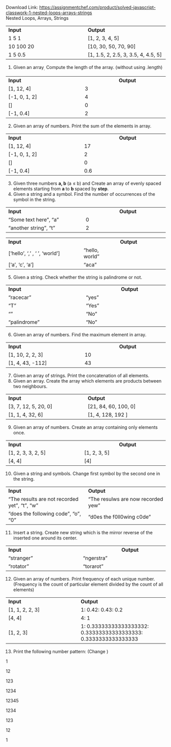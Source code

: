 Download Link: https://assignmentchef.com/product/solved-javascript-classwork-1-nested-loops-arrays-strings
<br>
Nested Loops, Arrays, Strings

<table width="576">

 <tbody>

  <tr>

   <td width="288"><strong>Input</strong></td>

   <td width="288"><strong>Output</strong></td>

  </tr>

  <tr>

   <td width="288">1 5 1</td>

   <td width="288">[1, 2, 3, 4, 5]</td>

  </tr>

  <tr>

   <td width="288">10 100 20</td>

   <td width="288">[10, 30, 50, 70, 90]</td>

  </tr>

  <tr>

   <td width="288">1 5 0.5</td>

   <td width="288">[1, 1.5, 2, 2.5, 3, 3.5, 4, 4.5, 5]</td>

  </tr>

 </tbody>

</table>

<ol>

 <li>Given an array<sub>․</sub> Compute the length of the array. (without using .length)</li>

</ol>

<table width="576">

 <tbody>

  <tr>

   <td width="288"><strong>Input</strong></td>

   <td width="119"> </td>

   <td width="169"><strong>Output</strong></td>

  </tr>

  <tr>

   <td width="288">[1, 12, 4]</td>

   <td width="119">3</td>

   <td width="169"> </td>

  </tr>

  <tr>

   <td width="288">[-1, 0, 1, 2]</td>

   <td width="119">4</td>

   <td width="169"> </td>

  </tr>

  <tr>

   <td width="288">[]</td>

   <td width="119">0</td>

   <td width="169"> </td>

  </tr>

  <tr>

   <td width="288">[-1, 0.4]</td>

   <td width="119">2</td>

   <td width="169"> </td>

  </tr>

 </tbody>

</table>

<ol start="2">

 <li>Given an array of numbers. Print the sum of the elements in array.</li>

</ol>

<table width="576">

 <tbody>

  <tr>

   <td width="288"><strong>Input</strong></td>

   <td width="119"> </td>

   <td width="169"><strong>Output</strong></td>

  </tr>

  <tr>

   <td width="288">[1, 12, 4]</td>

   <td width="119">17</td>

   <td width="169"> </td>

  </tr>

  <tr>

   <td width="288">[-1, 0, 1, 2]</td>

   <td width="119">2</td>

   <td width="169"> </td>

  </tr>

  <tr>

   <td width="288">[]</td>

   <td width="119">0</td>

   <td width="169"> </td>

  </tr>

  <tr>

   <td width="288">[-1, 0.4]</td>

   <td width="119">0.6</td>

   <td width="169"> </td>

  </tr>

 </tbody>

</table>

<ol start="3">

 <li>Given three numbers <strong>a, b </strong>(a ≤ b) and Create an array of evenly spaced elements starting from <strong>a </strong>to <strong>b </strong>spaced by <strong>step</strong>.</li>

 <li>Given a string and a symbol. Find the number of occurrences of the symbol in the string.</li>

</ol>

<table width="576">

 <tbody>

  <tr>

   <td width="288"><strong>Input</strong></td>

   <td width="119"> </td>

   <td width="169"><strong>Output</strong></td>

  </tr>

  <tr>

   <td width="288">“Some text here”, “a”</td>

   <td width="119">0</td>

   <td width="169"> </td>

  </tr>

  <tr>

   <td width="288">“another string”, “t”</td>

   <td width="119">2</td>

   <td width="169"> </td>

  </tr>

 </tbody>

</table>

<table width="576">

 <tbody>

  <tr>

   <td width="288"><strong>Input</strong></td>

   <td width="119"> </td>

   <td width="169"><strong>Output</strong></td>

  </tr>

  <tr>

   <td width="288">[‘hello’, ‘,’ , ‘ ’, ‘world’]</td>

   <td width="119">“hello, world”</td>

   <td width="169"> </td>

  </tr>

  <tr>

   <td width="288">[‘a’, ‘c’, ‘a’]</td>

   <td width="119">“aca”</td>

   <td width="169"> </td>

  </tr>

 </tbody>

</table>

<ol start="5">

 <li>Given a string. Check whether the string is palindrome or not.</li>

</ol>

<table width="576">

 <tbody>

  <tr>

   <td width="288"><strong>Input</strong></td>

   <td width="119"> </td>

   <td width="169"><strong>Output</strong></td>

  </tr>

  <tr>

   <td width="288">“racecar”</td>

   <td width="119">“yes”</td>

   <td width="169"> </td>

  </tr>

  <tr>

   <td width="288">“T”</td>

   <td width="119">“Yes”</td>

   <td width="169"> </td>

  </tr>

  <tr>

   <td width="288">“”</td>

   <td width="119">“No”</td>

   <td width="169"> </td>

  </tr>

  <tr>

   <td width="288">“palindrome”</td>

   <td width="119">“No”</td>

   <td width="169"> </td>

  </tr>

 </tbody>

</table>

<ol start="6">

 <li>Given an array of numbers. Find the maximum element in array.</li>

</ol>

<table width="576">

 <tbody>

  <tr>

   <td width="288"><strong>Input</strong></td>

   <td width="119"> </td>

   <td width="169"><strong>Output</strong></td>

  </tr>

  <tr>

   <td width="288">[1, 10, 2, 2, 3]</td>

   <td width="119">10</td>

   <td width="169"> </td>

  </tr>

  <tr>

   <td width="288">[1, 4, 43, -112]</td>

   <td width="119">43</td>

   <td width="169"> </td>

  </tr>

 </tbody>

</table>

<ol start="7">

 <li>Given an array of strings. Print the concatenation of all elements.</li>

 <li>Given an array. Create the array which elements are products between two neighbours.</li>

</ol>

<table width="576">

 <tbody>

  <tr>

   <td width="288"><strong>Input</strong></td>

   <td width="288"><strong>Output</strong></td>

  </tr>

  <tr>

   <td width="288">[3, 7, 12, 5, 20, 0]</td>

   <td width="288">[21, 84, 60, 100, 0]</td>

  </tr>

  <tr>

   <td width="288">[1, 1, 4, 32, 6]</td>

   <td width="288">[1, 4, 128, 192 ]</td>

  </tr>

 </tbody>

</table>

<ol start="9">

 <li>Given an array of numbers. Create an array containing only elements once.</li>

</ol>

<table width="576">

 <tbody>

  <tr>

   <td width="288"><strong>Input</strong></td>

   <td width="119"> </td>

   <td width="169"><strong>Output</strong></td>

  </tr>

  <tr>

   <td width="288">[1, 2, 3, 3, 2, 5]</td>

   <td width="119">[1, 2, 3, 5]</td>

   <td width="169"> </td>

  </tr>

  <tr>

   <td width="288">[4, 4]</td>

   <td width="119">[4]</td>

   <td width="169"> </td>

  </tr>

 </tbody>

</table>

<ol start="10">

 <li>Given a string and symbols. Change first symbol by the second one in the string.</li>

</ol>

<table width="576">

 <tbody>

  <tr>

   <td width="288"><strong>Input</strong></td>

   <td width="288"><strong>Output</strong></td>

  </tr>

  <tr>

   <td width="288">“The results are not recorded yet”, “t”, “w”</td>

   <td width="288">“The resulws are now recorded yew”</td>

  </tr>

  <tr>

   <td width="288">“does the following code”, “o”, “0”</td>

   <td width="288">“d0es the f0ll0wing c0de”</td>

  </tr>

 </tbody>

</table>

<ol start="11">

 <li>Insert a string. Create new string which is the mirror reverse of the inserted one around its center.</li>

</ol>

<table width="576">

 <tbody>

  <tr>

   <td width="288"><strong>Input</strong></td>

   <td width="119"> </td>

   <td width="169"><strong>Output</strong></td>

  </tr>

  <tr>

   <td width="288">“stranger”</td>

   <td width="119">“ngerstra”</td>

   <td width="169"> </td>

  </tr>

  <tr>

   <td width="288">“rotator”</td>

   <td width="119">“torarot”</td>

   <td width="169"> </td>

  </tr>

 </tbody>

</table>

<ol start="12">

 <li>Given an array of numbers. Print frequency of each unique number. (Frequency is the count of particular element divided by the count of all elements)</li>

</ol>

<table width="576">

 <tbody>

  <tr>

   <td width="288"><strong>Input</strong></td>

   <td width="288"><strong>Output</strong></td>

  </tr>

  <tr>

   <td width="288">[1, 1, 2, 2, 3]</td>

   <td width="288">1: 0.42: 0.43: 0.2</td>

  </tr>

  <tr>

   <td width="288">[4, 4]</td>

   <td width="288">4: 1</td>

  </tr>

  <tr>

   <td width="288">[1, 2, 3]</td>

   <td width="288">1: 0.33333333333333332: 0.33333333333333333: 0.3333333333333333</td>

  </tr>

 </tbody>

</table>

<ol start="13">

 <li>Print the following number pattern: (Change )</li>

</ol>

1

12

123

1234

12345

1234

123

12

1